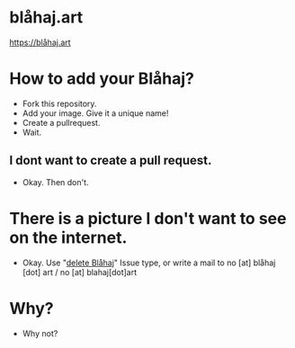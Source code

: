 # blåhaj.art
https://blåhaj.art

# How to add your Blåhaj?

- Fork this repository.
- Add your image. Give it a unique name!
- Create a pullrequest.
- Wait.

## I dont want to create a pull request.
- Okay. Then don't.

# There is a picture I don't want to see on the internet.
- Okay. Use "[delete Blåhaj](https://github.com/td00/blahaj.art/issues/new?assignees=td00&labels=request%2Cdelete&template=no_blahaj.yml&title=%5BDELETE%5D%3A+)" Issue type, or write a mail to no [at] blåhaj [dot] art / no [at] blahaj[dot]art

# Why?
- Why not?